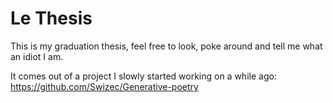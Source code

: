 
# Le Thesis

This is my graduation thesis, feel free to look, poke around and tell
me what an idiot I am.

It comes out of a project I slowly started working on a while ago: https://github.com/Swizec/Generative-poetry
